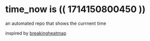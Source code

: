 # time_now is (( 1714150800450 ))

an automated repo that shows the currnent time

inspired by [breakingheatmap](https://github.com/breakingheatmap/breakingheatmap)